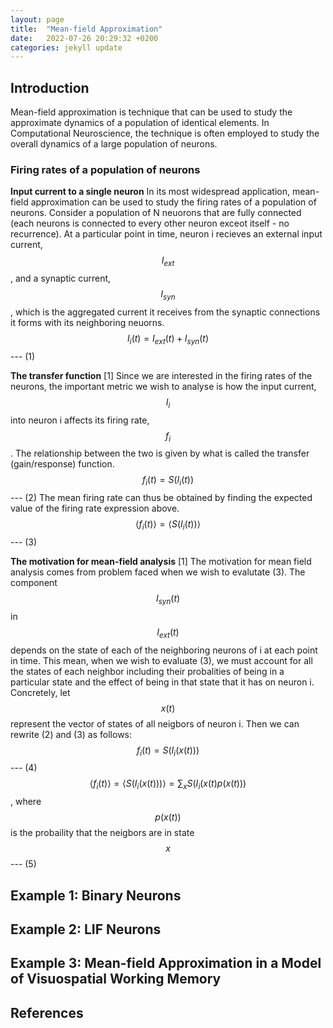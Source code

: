 ```yaml
---
layout: page
title:  "Mean-field Approximation"
date:   2022-07-26 20:29:32 +0200
categories: jekyll update
---
```

## Introduction
Mean-field approximation is technique that can be used to study the approximate dynamics of a population of identical elements. In Computational Neuroscience, the technique is often employed to study the overall dynamics of a large population of neurons. 

### Firing rates of a population of neurons 
**Input current to a single neuron**
In its most widespread application, mean-field approximation can be used to study the firing rates of a population of neurons. Consider a population of N neuorons that are fully connected (each neurons is connected to every other neuron exceot itself - no recurrence). At a particular point in time, neuron i recieves an external input current, $$I_{ext}$$, and a synaptic current, $$I_{syn}$$, which is the aggregated current it receives from the synaptic connections it forms with its neighboring neuorns.
$$I_{i}(t) = I_{ext}(t) + I_{syn}(t)$$ --- (1)

**The transfer function** [1]
Since we are interested in the firing rates of the neurons, the important metric we wish to analyse is how the input current, $$I_i$$ into neuron i affects its firing rate, $$f_i$$. The relationship between the two is given by what is called the transfer (gain/response) function.
$$f_{i}(t) = S ( I_{i}(t))$$ --- (2)
The mean firing rate can thus be obtained by finding the expected value of the firing rate expression above.
$$\langle f_{i}(t) \rangle = \langle S ( I_{i}(t)) \rangle$$ --- (3)

**The motivation for mean-field analysis** [1]
The motivation for mean field analysis comes from problem faced when we wish to evalutate (3). The component $$I_{syn}(t)$$ in $$I_{ext}(t)$$ depends on the state of each of the neighboring neurons of i at each point in time. This mean, when we wish to evaluate (3), we must account for all the states of each neighbor including their probalities of being in a particular state and the effect of being in that state that it has on neuron i. Concretely, let $$x(t)$$ represent the vector of states of all neigbors of neuron i. Then we can rewrite (2) and (3) as follows:
$$f_{i}(t) = S ( I_{i}(x(t)))$$ --- (4)
$$\langle f_{i}(t) \rangle = \langle S ( I_{i}(x(t))) \rangle = \sum_{x}S(I_{i}(x(t)p(x(t)))$$, where $$p(x(t))$$ is the probaility that the neigbors are in state $$x$$ --- (5)

## Example 1: Binary Neurons

## Example 2: LIF Neurons

## Example 3: Mean-field Approximation in a Model of Visuospatial Working Memory

## References
